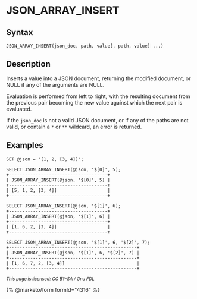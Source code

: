 
# JSON_ARRAY_INSERT

## Syntax


```
JSON_ARRAY_INSERT(json_doc, path, value[, path, value] ...)
```

## Description


Inserts a value into a JSON document, returning the modified document, or NULL if any of the arguments are NULL.


Evaluation is performed from left to right, with the resulting document from the previous pair becoming the new value against which the next pair is evaluated.


If the `json_doc` is not a valid JSON document, or if any of the paths are not valid, or contain a `*` or `**` wildcard, an error is returned.


## Examples


```
SET @json = '[1, 2, [3, 4]]';

SELECT JSON_ARRAY_INSERT(@json, '$[0]', 5);
+-------------------------------------+
| JSON_ARRAY_INSERT(@json, '$[0]', 5) |
+-------------------------------------+
| [5, 1, 2, [3, 4]]                   |
+-------------------------------------+

SELECT JSON_ARRAY_INSERT(@json, '$[1]', 6);
+-------------------------------------+
| JSON_ARRAY_INSERT(@json, '$[1]', 6) |
+-------------------------------------+
| [1, 6, 2, [3, 4]]                   |
+-------------------------------------+

SELECT JSON_ARRAY_INSERT(@json, '$[1]', 6, '$[2]', 7);
+------------------------------------------------+
| JSON_ARRAY_INSERT(@json, '$[1]', 6, '$[2]', 7) |
+------------------------------------------------+
| [1, 6, 7, 2, [3, 4]]                           |
+------------------------------------------------+
```


<sub>_This page is licensed: CC BY-SA / Gnu FDL_</sub>


{% @marketo/form formId="4316" %}
